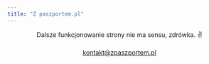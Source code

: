 ```yaml
---
title: "Z paszportem.pl"
---
```


<div style="text-align: center">
  Dalsze funkcjonowanie strony nie ma sensu, zdrówka. ✌️
  <br><br>
  <a href="mailto:kontakt@zpaszportem.pl" class="underline text-sky-500">kontakt@zpaszportem.pl</a>
</div>

